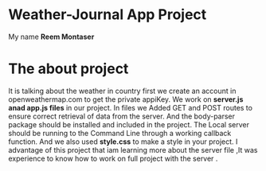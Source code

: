 # Weather-Journal App Project

My name **Reem Montaser**
# The about project
It is talking about the weather in country first we create an account in openweathermap.com to get the private appiKey. We work on **server.js anad app.js files** in our project. In files we Added GET and POST routes to ensure correct retrieval of data from the server. And the body-parser package should be installed and included in the project.
The Local server should be running to the Command Line through a working callback function.
And we also used **style.css** to make a style in your project.
I advantage of this project that iam learning more about the server file ,It was experience to know how to work on full project with the server .
